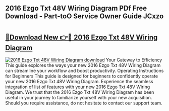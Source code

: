 ## 2016 Ezgo Txt 48V Wiring Diagram PDf Free Download - Part-toO Service Owner Guide JCxzo

# <h2><a href="http://dftb15o.blite.top/?on=2016+Ezgo+Txt+48V+Wiring+Diagram">🔗Download New 👉🔴 2016 Ezgo Txt 48V Wiring Diagram</a></h2>

[![2016 Ezgo Txt 48V Wiring Diagram download](https://i.imgur.com/lujVjoI.png)](http://dftb15o.blite.top/?on=2016+Ezgo+Txt+48V+Wiring+Diagram)
Your Gateway to Efficiency This guide explores the ways your new 2016 Ezgo Txt 48V Wiring Diagram can streamline your workflow and boost productivity. Operating Instructions for Beginners This guide is designed for beginners to confidently operate your new 2016 Ezgo Txt 48V Wiring Diagram. Experience the seamless integration of list of features with your new 2016 Ezgo Txt 48V Wiring Diagram. We trust that the 2016 Ezgo Txt 48V Wiring Diagram has been useful in your journey to familiarize yourself with your new acquisition. Should you require assistance, do not hesitate to contact our support team.
